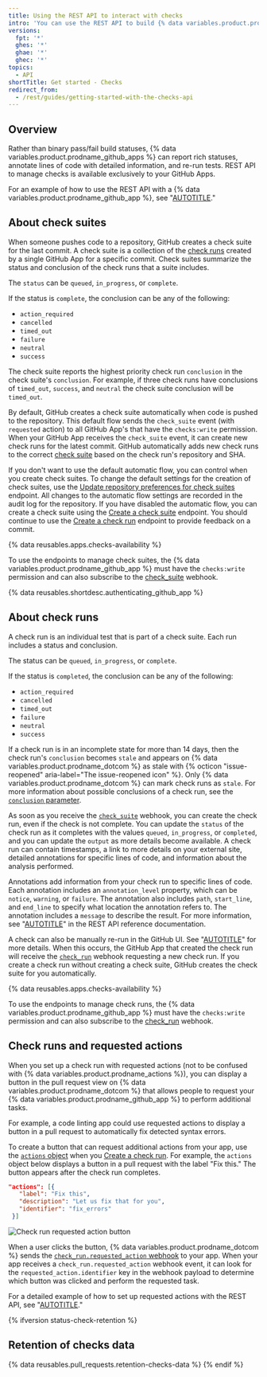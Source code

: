 ```yaml
---
title: Using the REST API to interact with checks
intro: 'You can use the REST API to build {% data variables.product.prodname_github_apps %} that run powerful checks against code changes in a repository. You can create apps that perform continuous integration, code linting, or code scanning services and provide detailed feedback on commits.'
versions:
  fpt: '*'
  ghes: '*'
  ghae: '*'
  ghec: '*'
topics:
  - API
shortTitle: Get started - Checks
redirect_from:
  - /rest/guides/getting-started-with-the-checks-api
---
```


## Overview

Rather than binary pass/fail build statuses, {% data variables.product.prodname_github_apps %} can report rich statuses, annotate lines of code with detailed information, and re-run tests. REST API to manage checks is available exclusively to your GitHub Apps.

For an example of how to use the REST API with a {% data variables.product.prodname_github_app %}, see "[AUTOTITLE](/apps/creating-github-apps/guides/creating-ci-tests-with-the-checks-api)."

## About check suites

When someone pushes code to a repository, GitHub creates a check suite for the last commit. A check suite is a collection of the [check runs](/rest/checks#check-runs) created by a single GitHub App for a specific commit. Check suites summarize the status and conclusion of the check runs that a suite includes.

The `status` can be `queued`, `in_progress`, or `complete`.

If the status is `complete`, the conclusion can be any of the following:
- `action_required`
- `cancelled`
- `timed_out`
- `failure`
- `neutral`
- `success`

The check suite reports the highest priority check run `conclusion` in the check suite's `conclusion`. For example, if three check runs have conclusions of `timed_out`, `success`, and `neutral` the check suite conclusion will be `timed_out`.

By default, GitHub creates a check suite automatically when code is pushed to the repository. This default flow sends the `check_suite` event (with `requested` action) to all GitHub App's that have the `checks:write` permission. When your GitHub App receives the `check_suite` event, it can create new check runs for the latest commit. GitHub automatically adds new check runs to the correct [check suite](/rest/checks#check-suites) based on the check run's repository and SHA.

If you don't want to use the default automatic flow, you can control when you create check suites. To change the default settings for the creation of check suites, use the [Update repository preferences for check suites](/rest/checks#update-repository-preferences-for-check-suites) endpoint. All changes to the automatic flow settings are recorded in the audit log for the repository. If you have disabled the automatic flow, you can create a check suite using the [Create a check suite](/rest/checks#create-a-check-suite) endpoint. You should continue to use the [Create a check run](/rest/checks#create-a-check-run) endpoint to provide feedback on a commit.

{% data reusables.apps.checks-availability %}

To use the endpoints to manage check suites, the {% data variables.product.prodname_github_app %} must have the `checks:write` permission and can also subscribe to the [check_suite](/webhooks-and-events/webhooks/webhook-events-and-payloads#check_suite) webhook.

{% data reusables.shortdesc.authenticating_github_app %}

## About check runs

A check run is an individual test that is part of a check suite. Each run includes a status and conclusion.

The status can be  `queued`, `in_progress`, or `complete`.

If the status is `completed`, the conclusion can be any of the following:
- `action_required`
- `cancelled`
- `timed_out`
- `failure`
- `neutral`
- `success`

If a check run is in an incomplete state for more than 14 days, then the check run's `conclusion` becomes `stale` and appears on {% data variables.product.prodname_dotcom %} as stale with {% octicon "issue-reopened" aria-label="The issue-reopened icon" %}. Only {% data variables.product.prodname_dotcom %} can mark check runs as `stale`. For more information about possible conclusions of a check run, see the [`conclusion` parameter](/rest/checks#create-a-check-run--parameters).

As soon as you receive the [`check_suite`](/webhooks-and-events/webhooks/webhook-events-and-payloads#check_suite) webhook, you can create the check run, even if the check is not complete. You can update the `status` of the check run as it completes with the values `queued`, `in_progress`, or `completed`, and you can update the `output` as more details become available. A check run can contain timestamps, a link to more details on your external site, detailed annotations for specific lines of code, and information about the analysis performed.

Annotations add information from your check run to specific lines of code. Each annotation includes an `annotation_level` property, which can be `notice`, `warning`, or `failure`. The annotation also includes `path`, `start_line`, and `end_line` to specify what location the annotation refers to. The annotation includes a `message` to describe the result. For more information, see "[AUTOTITLE](/rest/checks/runs)" in the REST API reference documentation.

A check can also be manually re-run in the GitHub UI. See "[AUTOTITLE](/pull-requests/collaborating-with-pull-requests/collaborating-on-repositories-with-code-quality-features/about-status-checks#checks)" for more details. When this occurs, the GitHub App that created the check run will receive the [`check_run`](/webhooks-and-events/webhooks/webhook-events-and-payloads#check_run) webhook requesting a new check run. If you create a check run without creating a check suite, GitHub creates the check suite for you automatically.

{% data reusables.apps.checks-availability %}

To use the endpoints to manage check runs, the {% data variables.product.prodname_github_app %} must have the `checks:write` permission and can also subscribe to the [check_run](/webhooks-and-events/webhooks/webhook-events-and-payloads#check_run) webhook.

## Check runs and requested actions

When you set up a check run with requested actions (not to be confused with {% data variables.product.prodname_actions %}), you can display a button in the pull request view on {% data variables.product.prodname_dotcom %} that allows people to request your {% data variables.product.prodname_github_app %} to perform additional tasks.

For example, a code linting app could use requested actions to display a button in a pull request to automatically fix detected syntax errors.

To create a button that can request additional actions from your app, use the [`actions` object](/rest/checks#create-a-check-run--parameters) when you [Create a check run](/rest/checks#create-a-check-run). For example, the `actions` object below displays a button in a pull request with the label "Fix this." The button appears after the check run completes.

   ```json
  "actions": [{
      "label": "Fix this",
      "description": "Let us fix that for you",
      "identifier": "fix_errors"
    }]
  ```

  ![Check run requested action button](/assets/images/github-apps/github_apps_checks_fix_this_button.png)

When a user clicks the button, {% data variables.product.prodname_dotcom %} sends the [`check_run.requested_action` webhook](/webhooks-and-events/webhooks/webhook-events-and-payloads#check_run) to your app. When your app receives a `check_run.requested_action` webhook event, it can look for the `requested_action.identifier` key in the webhook payload to determine which button was clicked and perform the requested task.

For a detailed example of how to set up requested actions with the REST API, see "[AUTOTITLE](/apps/creating-github-apps/guides/creating-ci-tests-with-the-checks-api#part-2-creating-the-octo-rubocop-ci-test)."

{% ifversion status-check-retention %}
## Retention of checks data

{% data reusables.pull_requests.retention-checks-data %}
{% endif %}
